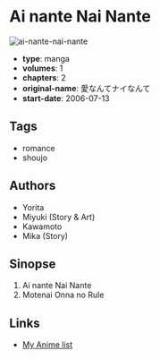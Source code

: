 # Ai nante Nai Nante

![ai-nante-nai-nante](https://cdn.myanimelist.net/images/manga/1/163731.jpg)

-   **type**: manga
-   **volumes**: 1
-   **chapters**: 2
-   **original-name**: 愛なんてナイなんて
-   **start-date**: 2006-07-13

## Tags

-   romance
-   shoujo

## Authors

-   Yorita
-   Miyuki (Story & Art)
-   Kawamoto
-   Mika (Story)

## Sinopse

1. Ai nante Nai Nante
2. Motenai Onna no Rule

## Links

-   [My Anime list](https://myanimelist.net/manga/92813/Ai_nante_Nai_Nante)
